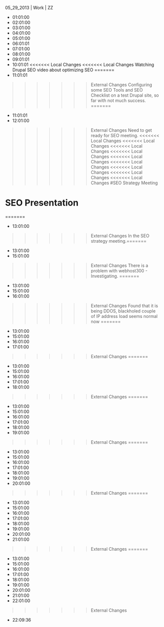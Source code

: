 05_29_2013 | Work | ZZ 
* 01:01:00
* 02:01:00
* 03:01:00
* 04:01:00
* 05:01:00
* 06:01:01
* 07:01:00
* 08:01:00
* 09:01:01
* 10:01:01
<<<<<<< Local Changes
<<<<<<< Local Changes
Watching Drupal SEO video about optimizing SEO
=======
* 11:01:01
>>>>>>> External Changes
Configuring some SEO Tools and SEO Checklist on a test Drupal site, so far with not much success. 
=======
* 11:01:01
* 12:01:00
>>>>>>> External Changes
Need to get ready for SEO meeting. 
<<<<<<< Local Changes
<<<<<<< Local Changes
<<<<<<< Local Changes
<<<<<<< Local Changes
<<<<<<< Local Changes
<<<<<<< Local Changes
<<<<<<< Local Changes
<<<<<<< Local Changes
<<<<<<< Local Changes
#SEO Strategy Meeting

SEO Presentation
===

=======
* 13:01:00
>>>>>>> External Changes
In the SEO strategy meeting.=======
* 13:01:00
* 15:01:00
>>>>>>> External Changes
There is a problem with webhost300 - Investigating.
=======
* 13:01:00
* 15:01:00
* 16:01:00
>>>>>>> External Changes
Found that it is being DDOS, blackholed couple of IP address load seems normal now
=======
* 13:01:00
* 15:01:00
* 16:01:00
* 17:01:00
>>>>>>> External Changes
=======
* 13:01:00
* 15:01:00
* 16:01:00
* 17:01:00
* 18:01:00
>>>>>>> External Changes
=======
* 13:01:00
* 15:01:00
* 16:01:00
* 17:01:00
* 18:01:00
* 19:01:00
>>>>>>> External Changes
=======
* 13:01:00
* 15:01:00
* 16:01:00
* 17:01:00
* 18:01:00
* 19:01:00
* 20:01:00
>>>>>>> External Changes
=======
* 13:01:00
* 15:01:00
* 16:01:00
* 17:01:00
* 18:01:00
* 19:01:00
* 20:01:00
* 21:01:00
>>>>>>> External Changes
=======
* 13:01:00
* 15:01:00
* 16:01:00
* 17:01:00
* 18:01:00
* 19:01:00
* 20:01:00
* 21:01:00
* 22:01:00
>>>>>>> External Changes
* 22:09:36
